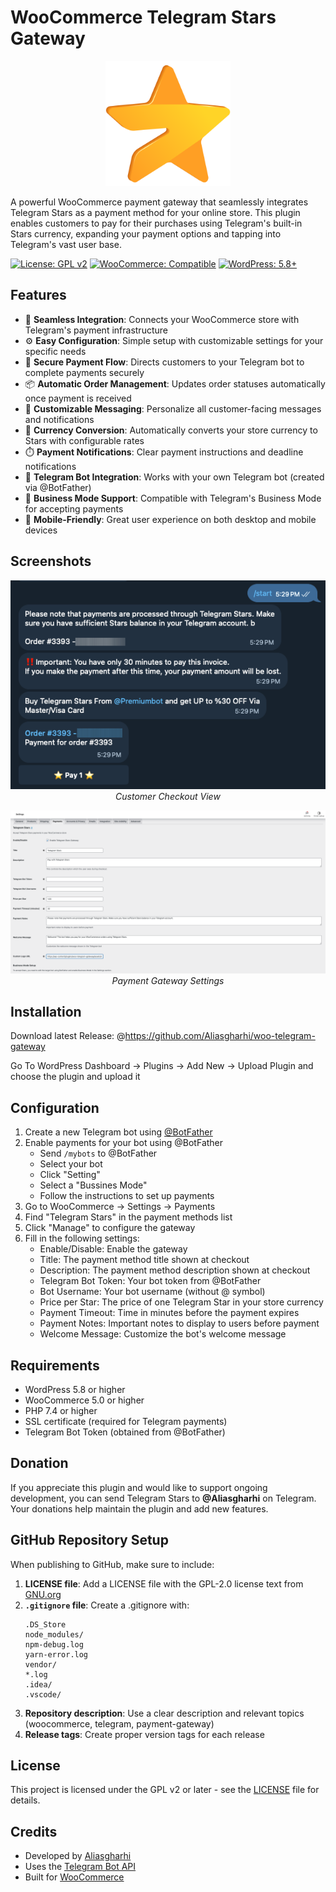 # WooCommerce Telegram Stars Gateway

<p align="center">
  <img src="assets/images/logo.svg" alt="WooCommerce Telegram Stars Gateway Logo" width="200"/>
</p>

A powerful WooCommerce payment gateway that seamlessly integrates Telegram Stars as a payment method for your online store. This plugin enables customers to pay for their purchases using Telegram's built-in Stars currency, expanding your payment options and tapping into Telegram's vast user base.

[![License: GPL v2](https://img.shields.io/badge/License-GPL_v2-blue.svg)](https://www.gnu.org/licenses/old-licenses/gpl-2.0.en.html)
[![WooCommerce: Compatible](https://img.shields.io/badge/WooCommerce-Compatible-a46497.svg)](https://woocommerce.com)
[![WordPress: 5.8+](https://img.shields.io/badge/WordPress-5.8+-0073aa.svg)](https://wordpress.org)

## Features

- 🔄 **Seamless Integration**: Connects your WooCommerce store with Telegram's payment infrastructure
- ⚙️ **Easy Configuration**: Simple setup with customizable settings for your specific needs
- 🔐 **Secure Payment Flow**: Directs customers to your Telegram bot to complete payments securely
- 📦 **Automatic Order Management**: Updates order statuses automatically once payment is received
- 💬 **Customizable Messaging**: Personalize all customer-facing messages and notifications
- 💱 **Currency Conversion**: Automatically converts your store currency to Stars with configurable rates
- ⏱️ **Payment Notifications**: Clear payment instructions and deadline notifications
- 🤖 **Telegram Bot Integration**: Works with your own Telegram bot (created via @BotFather)
- 💼 **Business Mode Support**: Compatible with Telegram's Business Mode for accepting payments
- 📱 **Mobile-Friendly**: Great user experience on both desktop and mobile devices

## Screenshots

<p align="center">
  <img src="screenshot/Screenshot-1.png" alt="Customer Checkout View" width="600"/>
  <br>
  <em>Customer Checkout View</em>
</p>

<p align="center">
  <img src="screenshot/screenshot-2.png" alt="Payment Gateway Settings" width="600"/>
  <br>
  <em>Payment Gateway Settings</em>
</p>

## Installation

Download latest Release:
@https://github.com/Aliasgharhi/woo-telegram-gateway

Go To WordPress Dashboard → Plugins → Add New → Upload Plugin and choose the plugin and upload it

## Configuration

1. Create a new Telegram bot using [@BotFather](https://t.me/botfather)
2. Enable payments for your bot using @BotFather
   - Send `/mybots` to @BotFather
   - Select your bot
   - Click "Setting"
   - Select a "Bussines Mode"
   - Follow the instructions to set up payments
3. Go to WooCommerce → Settings → Payments
4. Find "Telegram Stars" in the payment methods list
5. Click "Manage" to configure the gateway
6. Fill in the following settings:
   - Enable/Disable: Enable the gateway
   - Title: The payment method title shown at checkout
   - Description: The payment method description shown at checkout
   - Telegram Bot Token: Your bot token from @BotFather
   - Bot Username: Your bot username (without @ symbol)
   - Price per Star: The price of one Telegram Star in your store currency
   - Payment Timeout: Time in minutes before the payment expires
   - Payment Notes: Important notes to display to users before payment
   - Welcome Message: Customize the bot's welcome message

## Requirements

- WordPress 5.8 or higher
- WooCommerce 5.0 or higher
- PHP 7.4 or higher
- SSL certificate (required for Telegram payments)
- Telegram Bot Token (obtained from @BotFather)


## Donation

If you appreciate this plugin and would like to support ongoing development, you can send Telegram Stars to **@Aliasgharhi** on Telegram. Your donations help maintain the plugin and add new features.

## GitHub Repository Setup

When publishing to GitHub, make sure to include:

1. **LICENSE file**: Add a LICENSE file with the GPL-2.0 license text from [GNU.org](https://www.gnu.org/licenses/old-licenses/gpl-2.0.txt)
2. **`.gitignore` file**: Create a .gitignore with:
   ```
   .DS_Store
   node_modules/
   npm-debug.log
   yarn-error.log
   vendor/
   *.log
   .idea/
   .vscode/
   ```
3. **Repository description**: Use a clear description and relevant topics (woocommerce, telegram, payment-gateway)
4. **Release tags**: Create proper version tags for each release

## License

This project is licensed under the GPL v2 or later - see the [LICENSE](LICENSE) file for details.

## Credits

- Developed by [Aliasgharhi](https://github.com/Aliasgharhi/)
- Uses the [Telegram Bot API](https://core.telegram.org/bots/api)
- Built for [WooCommerce](https://woocommerce.com) 
